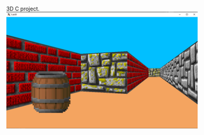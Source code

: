3D C project.
![Иллюстрация к проекту](https://github.com/xTSL-echiles/cub3d/blob/master/Screenshot_1.png)

